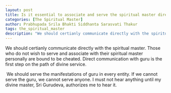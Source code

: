 ```yaml
---
layout: post
title: Is it essential to associate and serve the spiritual master directly?
categories: [The Spiritual Master]
author: Prabhupada Srila Bhakti Siddhanta Sarasvati Thakur
tags: the_spiritual_master
description: "We should certianly communicate directly with the spiritual master. Those who do not wish to serve and associate with their spiritual master personally are bound to be cheated."
---
```


We should certianly communicate directly with the spiritual master. Those who do not wish to serve and associate with their spiritual master personally are bound to be cheated. Direct communication with guru is the first step on the path of divine service. 

​	We should serve the manifestations of guru in every entity. If we cannot serve the guru, we cannot serve anyone. I must not hear anything until my divine master, Sri Gurudeva, authorizes me to hear it.





 

